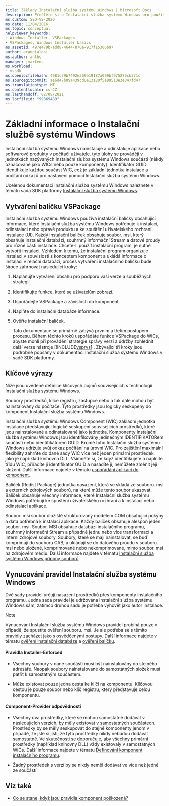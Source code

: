 ```yaml
---
title: Základy Instalační služba systému Windows | Microsoft Docs
description: Přečtěte si o Instalační služba systému Windows pro použití při instalaci VSPackage, včetně uspořádání funkcí VSPackage do Instalační služba systému Windows komponent.
ms.custom: SEO-VS-2020
ms.date: 11/04/2016
ms.topic: conceptual
helpviewer_keywords:
- Windows Installer, VSPackages
- VSPackages, Windows Installer basics
ms.assetid: 497e479b-add8-4644-870a-917f15306b97
author: acangialosi
ms.author: anthc
manager: jmartens
ms.workload:
- vssdk
ms.openlocfilehash: 4081c79b7492e369e19187a099bf975275cb371c
ms.sourcegitcommit: ae6d47b09a439cd0e13180f5e89510e3e347fd47
ms.translationtype: MT
ms.contentlocale: cs-CZ
ms.lasthandoff: 02/08/2021
ms.locfileid: "99869489"
---
```

# <a name="windows-installer-basics"></a>Základní informace o Instalační službě systému Windows
Instalační služba systému Windows nainstaluje a odinstaluje aplikace nebo softwarové produkty v počítači uživatele. tyto úlohy se provádějí v jednotkách nazývaných Instalační služba systému Windows součásti (někdy označované jako WICs nebo pouze komponenty). Identifikátor GUID identifikuje každou součást WIC, což je základní jednotka instalace a počítání odkazů pro nastavení pomocí Instalační služba systému Windows.

 Ucelenou dokumentaci Instalační služba systému Windows naleznete v tématu sada SDK platformy [Instalační služba systému Windows](/previous-versions/2kt85ked(v=vs.120)).

## <a name="authoring-a-vspackage"></a>Vytváření balíčku VSPackage
 Instalační služba systému Windows používá instalační balíčky obsahující informace, které Instalační služba systému Windows potřebuje k instalaci, odinstalaci nebo opravě produktu a ke spuštění uživatelského rozhraní instalace (UI). Každý instalační balíček obsahuje soubor. msi, který obsahuje instalační databázi, souhrnný informační Stream a datové proudy pro různé části instalace. Chcete-li použít instalační program, je nutné vytvořit instalaci. Vzhledem k tomu, že instalační program organizuje instalaci v souvislosti s konceptem komponent a ukládá informace o instalaci v relační databázi, proces vytváření instalačního balíčku bude široce zahrnovat následující kroky:

1. Naplánujte vytváření obsahu pro podporu vaší verze a souběžných strategií.

2. Identifikujte funkce, které se uživatelům zobrazí.

3. Uspořádejte VSPackage a závislosti do komponent.

4. Naplňte do instalační databáze informace.

5. Ověřte instalační balíček.

   Tato dokumentace se primárně zabývá prvním a třetím postupem procesu. Během těchto kroků uspořádáte funkce VSPackage do WICs, abyste mohli při provádění strategie správy verzí a údržby zohlednit další verze nástroje [!INCLUDE[vsprvs](../../code-quality/includes/vsprvs_md.md)] . Zbývající tři kroky jsou podrobně popsány v dokumentaci Instalační služba systému Windows v sadě SDK platformy.

## <a name="key-terms"></a>Klíčové výrazy
 Níže jsou uvedené definice klíčových pojmů souvisejících s technologií Instalační služba systému Windows.

 Soubory prostředků, klíče registru, zástupce nebo a tak dále mohou být nainstalovány do počítače. Tyto prostředky jsou logicky seskupeny do komponent Instalační služba systému Windows.

 Instalační služba systému Windows Component (WIC) základní jednotka instalace představující logické seskupení souvisejících prostředků, které jsou nainstalované a odinstalované jako jednotka. Komponenty Instalační služba systému Windows jsou identifikovány jedinečným IDENTIFIKÁTORem součásti nebo identifikátorem GUID. Kromě toho Instalační služba systému Windows udržuje svůj odkaz počítání na úrovni WIC. Pro zajištění maximální flexibility zahrňte do dané sady WIC více než jeden primární prostředek, jako je například knihovna DLL. Všimněte si, že když identifikujete a naplníte třídu WIC, přiřadíte jí identifikátor GUID a nasadíte ji, nemůžete změnit její složení. Další informace najdete v tématu [uspořádání aplikací do komponent](/windows/desktop/Msi/organizing-applications-into-components).

 Balíček (Redist Package) jednotka nasazení, která se skládá ze souboru. msi a externích zdrojových souborů, na které může tento soubor ukazovat. Balíček obsahuje všechny informace, které Instalační služba systému Windows potřebují ke spuštění uživatelského rozhraní a k instalaci nebo odinstalaci aplikace.

 Soubor. msi soubor úložiště strukturovaný modelem COM obsahující pokyny a data potřebná k instalaci aplikace. Každý balíček obsahuje alespoň jeden soubor. msi. Soubor. MSI obsahuje databázi instalačního programu, souhrnný informační Stream a případně jednu nebo více transformací a interní zdrojové soubory. Soubory, které se mají nainstalovat, se buď komprimují do souboru CAB, a ukládají se do datového proudu v souboru. msi nebo uložené, komprimované nebo nekomprimované, mimo soubor. msi na zdrojovém médiu. Další informace najdete v tématu [Instalační služba systému Windows přípony souborů](/windows/desktop/Msi/windows-installer-file-extensions).

## <a name="windows-installer-rules-enforcement"></a>Vynucování pravidel Instalační služba systému Windows
 Dvě sady pravidel určují nasazení prostředků přes komponenty instalačního programu. Jedna sada pravidel je udržována Instalační služba systému Windows sám, zatímco druhou sadu je potřeba vyhovět jako autor instalace.

> [!NOTE]
> Vynucování Instalační služba systému Windows pravidel probíhá pouze v případě, že spustíte ověření souboru. msi. Je ale potřeba se s těmito pravidly zacházet jako s osvědčenými postupy. Další informace najdete v tématu [ověření instalační databáze](/windows/desktop/Msi/validating-an-installation-database) a [ověření balíčku](/windows/desktop/Msi/package-validation).

#### <a name="installer-enforced-rules"></a>Pravidla Installer-Enforced

- Všechny soubory v dané součásti musí být nainstalovány do stejného adresáře. Naopak soubory nainstalované do samostatných složek musí patřit k samostatným součástem.

- Může existovat pouze jedna cesta ke klíči na komponentu. Klíčovou cestou je pouze soubor nebo klíč registru, který představuje celou komponentu.

#### <a name="component-provider-responsibilities"></a>Component-Provider odpovědností

- Všechny dva prostředky, které se mohou samostatně dodávat v následujících verzích, by měly existovat v samostatných součástech. Prostředky by se měly seskupovat do stejné komponenty jenom v případě, že jste si jisti, že tyto prostředky nikdy nebudou dodávat samostatně. Ve skutečnosti se doporučuje, aby všechny primární prostředky (například knihovny DLL) vždy existovaly v samostatných WICs. Další informace najdete v tématu [Definování komponent instalačního programu](/windows/desktop/Msi/defining-installer-components).

- Žádný prostředek s verzí by se nikdy neměl dodávat ve více než jedné ze součástí.

## <a name="see-also"></a>Viz také
- [Co se stane, když jsou pravidla komponent poškozená?](/windows/desktop/Msi/what-happens-if-the-component-rules-are-broken)
